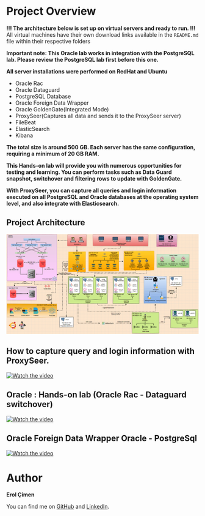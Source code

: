 # Project Overview

**!!! The architecture below is set up on virtual servers and ready to run. !!!**  
All virtual machines have their own download links available in the `README.md` file within their respective folders

**Important note: This Oracle lab works in integration with the PostgreSQL lab. Please review the PostgreSQL lab first before this one.**

**All server installations were performed on RedHat and Ubuntu**

- Oracle Rac  
- Oracle Dataguard  
- PostgreSQL Database  
- Oracle Foreign Data Wrapper
- Oracle GoldenGate(Integrated Mode)
- ProxySeer(Captures all data and sends it to the ProxySeer server)
- FileBeat
- ElasticSearch
- Kibana

**The total size is around 500 GB. Each server has the same configuration, requiring a minimum of 20 GB RAM.**

**This Hands-on lab will provide you with numerous opportunities for testing and learning. You can perform tasks such as Data Guard snapshot, switchover and filtering rows to update with GoldenGate.**

**With ProxySeer, you can capture all queries and login information executed on all PostgreSQL and Oracle databases at the operating system level, and also integrate with Elasticsearch.**

## Project Architecture

![Project Architecture](https://github.com/ProxySeer/OracleLab/blob/main/Project-Architecture/Project-Architecture.gif)

## How to capture query and login information with ProxySeer.

[![Watch the video](https://i.hizliresim.com/qsm3qw7.PNG)](https://www.youtube.com/watch?v=oH-vh9WcT7Q)

## Oracle : Hands-on lab (Oracle Rac - Dataguard switchover)

[![Watch the video](https://i.hizliresim.com/qsm3qw7.PNG)](https://www.youtube.com/watch?v=A-lmiHTO54I)

## Oracle Foreign Data Wrapper Oracle - PostgreSql 

[![Watch the video](https://i.hizliresim.com/bfz55no.PNG)](https://www.youtube.com/watch?v=6s2PvWRNal0&t=1s)

# Author

**Erol Çimen**

You can find me on [GitHub](https://github.com/ProxySeer/PostgresLab) and [LinkedIn](www.linkedin.com/in/erol-çimen-7b86552a0).

